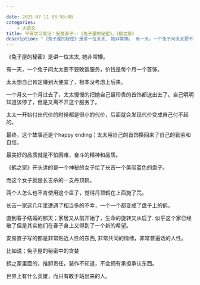 ```yaml
---

date: 2021-07-11 03:58:08
categories:
    - 大语文
title: 平哥学习笔记：安房直子--《兔子屋的秘密》，《鹤之家》
description: "《兔子屋的秘密》是讲一位太太, 她非常懒。 有一天，一个兔子问太太要不要晚饭服务，价钱是每个月一个首饰。 太太想自己肯定赚到大便宜了，根本没考虑上后果。 一个月又一个月过去了，太太慢慢的把她自己最珍贵..."
---
```


《兔子屋的秘密》是讲一位太太, 她非常懒。

有一天，一个兔子问太太要不要晚饭服务，价钱是每个月一个首饰。 

太太想自己肯定赚到大便宜了，根本没考虑上后果。

一个月又一个月过去了，太太慢慢的把她自己最珍贵的首饰都送出去了。自己明明知道该停了，但是又离不开这个服务了。

太太一开始付出代价的时候都是很小的代价，后面就会发现代价变成自己付不起的。

最终，这个故事还是个happy ending；太太用自己的首饰换回来了自己的勤劳和自信。

最美好的品质就是不怕困难，奋斗的精神和品质。

  


《鹤之家》开头讲的是一个神秘的女子给了长吉一个美丽蓝色的盘子。

而这个女子就是长吉杀的一支丹顶鹤。

两个人怎么也不肯使用这个盘子，觉得丹顶鹤在上面施了咒。

长吉一家这几年里遭遇了相当多的不幸，一个一个都变成了盘子上的鹤。

直到春子结婚的那天；家居又从前开始了，生命的旋转又从启了. 似乎这个家已经散了但是其实他们在春子身上又得到了一个新的希望。

  


安房直子写的都是非常贴近人性的东西, 非常共同的情绪，非常普遍话的人性。

比如说；兔子屋的秘密中的贪婪

鹤之家里面的，推卸责任，装作不知道，不会拥有承担承认东西。

世界上有什么英雄，而只有敢于站出来的人。